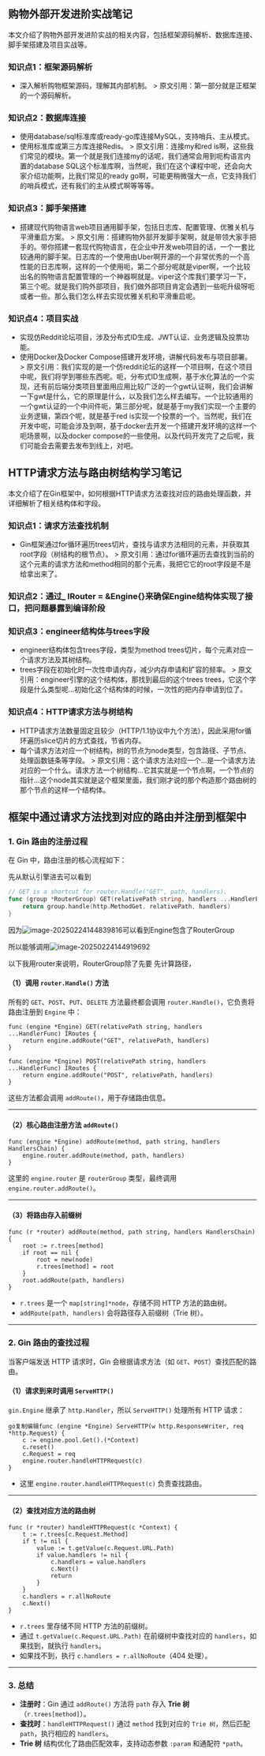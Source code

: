 ## 购物外部开发进阶实战笔记



本文介绍了购物外部开发进阶实战的相关内容，包括框架源码解析、数据库连接、脚手架搭建及项目实战等。



### 知识点1：框架源码解析



- 深入解析购物框架源码，理解其内部机制。 > 原文引用：第一部分就是正框架的一个源码解析。



### 知识点2：数据库连接



- 使用database/sql标准库或ready-go库连接MySQL，支持哨兵、主从模式。
- 使用标准库或第三方库连接Redis。 > 原文引用：连接my和red is啊，这些我们常见的模块。第一个就是我们连接my的话呢，我们通常会用到呃构语言内置的database SQL这个标准库啊，当然呢，我们在这个课程中呢，还会向大家介绍功能啊，比我们常见的ready go啊，可能更稍微强大一点，它支持我们的哨兵模式，还有我们的主从模式啊等等等。



### 知识点3：脚手架搭建



- 搭建现代购物语言web项目通用脚手架，包括日志库、配置管理、优雅关机与平滑重启方案。 > 原文引用：搭建购物外部开发脚手架啊，就是带领大家手把手的。带你搭建一套现代购物语言，在企业中开发web项目的话，一个一套比较通用的脚手架。日志库的一个使用由Uber啊开源的一个非常优秀的一个高性能的日志库啊，这样的一个使用呃，第二个部分呢就是viper啊，一个比较出名的购物语言配置管理的一个神器啊就是。viper这个库我们要学习一下，第三个呢。就是我们购外部项目，我们做外部项目肯定会遇到一些呃升级呀呃或者一些。那么我们怎么样去实现优雅关机和平滑重启呢。



### 知识点4：项目实战



- 实现仿Reddit论坛项目，涉及分布式ID生成、JWT认证、业务逻辑及投票功能。
- 使用Docker及Docker Compose搭建开发环境，讲解代码发布与项目部署。 > 原文引用：我们实现的是一个仿reddit论坛的这样一个项目啊，在这个项目中呢，我们将学到哪些东西呢。呃，分布式ID生成啊，基于水化算法的一个实现，还有前后端分类项目里面用应用比较广泛的一个gwt认证啊，我们会讲解一下gwt是什么，它的原理是什么，以及我们怎么样去编写。一个比较通用的一个gwt认证的一个中间件呃，第三部分呢，就是基于my我们实现一个主要的业务逻辑，第四个呢，就是基于red is实现一个投票的一个。当然呢，我们在开发中呢，可能会涉及到啊，基于docker去开发一个搭建开发环境的这样一个呃场景啊，以及docker compose的一些使用。以及代码开发完了之后呢，我们可能会去需要去发布到线上，对吧。







## HTTP请求方法与路由树结构学习笔记

本文介绍了在Gin框架中，如何根据HTTP请求方法查找对应的路由处理函数，并详细解析了相关结构体和字段。

### 知识点1：请求方法查找机制
- Gin框架通过for循环遍历trees切片，查找与请求方法相同的元素，并获取其root字段（树结构的根节点）。
&gt; 原文引用：通过for循环遍历去查找到当前的这个元素的请求方法和method相同的那个元素，我把它它的root字段是不是给拿出来了。

### 知识点2：通过_ IRouter = &Engine{}来确保Engine结构体实现了接口，把问题暴露到编译阶段 

### 知识点3：engineer结构体与trees字段
- engineer结构体包含trees字段，类型为method trees切片，每个元素对应一个请求方法及其树结构。
- trees字段在初始化时一次性申请内存，减少内存申请和扩容的频率。
&gt; 原文引用：engineer引擎的这个结构体，那找到最后的这个trees trees，它这个字段是什么类型呢...初始化这个结构体的时候，一次性的把内存申请到位了。

### 知识点4：HTTP请求方法与树结构
- HTTP请求方法数量固定且较少（HTTP/1.1协议中九个方法），因此采用for循环遍历slice切片的方式查找，节省内存。
- 每个请求方法对应一个树结构，树的节点为node类型，包含路径、子节点、处理函数链条等字段。
&gt; 原文引用：这个请求方法对应一个...是一个请求方法对应的一个什么。请求方法一个树结构...它其实就是一个节点啊，一个节点的指针...这个node其实就是这个框架里面，我们刚才说的那个构造那个路由树的那个节点的这样一个结构体。



## 框架中通过请求方法找到对应的路由并注册到框架中

### 1. **Gin 路由的注册过程**

在 Gin 中，路由注册的核心流程如下：

先从默认引擎进去可以看到

```go
// GET is a shortcut for router.Handle("GET", path, handlers).
func (group *RouterGroup) GET(relativePath string, handlers ...HandlerFunc) IRoutes {
    return group.handle(http.MethodGet, relativePath, handlers)
}
```

因为![image-20250224144839816](C:\Users\Jinju\blog\source\images\image-20250224144839816.png)可以看到Engine包含了RouterGroup

所以能够调用![image-20250224144919692](C:\Users\Jinju\blog\source\images\image-20250224144919692.png)

以下我用router来说明，RouterGroup除了先要 先计算路径，

#### **（1）调用 `router.Handle()` 方法**

所有的 `GET`、`POST`、`PUT`、`DELETE` 方法最终都会调用 `router.Handle()`，它负责将路由注册到 `Engine` 中：

```
func (engine *Engine) GET(relativePath string, handlers ...HandlerFunc) IRoutes {
    return engine.addRoute("GET", relativePath, handlers)
}

func (engine *Engine) POST(relativePath string, handlers ...HandlerFunc) IRoutes {
    return engine.addRoute("POST", relativePath, handlers)
}
```

这些方法都会调用 `addRoute()`，用于存储路由信息。

------

#### **（2）核心路由注册方法 `addRoute()`**

```
func (engine *Engine) addRoute(method, path string, handlers HandlersChain) {
    engine.router.addRoute(method, path, handlers)
}
```

这里的 `engine.router` 是 `routerGroup` 类型，最终调用 `engine.router.addRoute()`。

------

#### **（3）将路由存入前缀树**

```
func (r *router) addRoute(method, path string, handlers HandlersChain) {
    root := r.trees[method]
    if root == nil {
        root = new(node)
        r.trees[method] = root
    }
    root.addRoute(path, handlers)
}
```

- `r.trees` 是一个 `map[string]*node`，存储不同 HTTP 方法的路由树。
- `addRoute(path, handlers)` 会将路径存入前缀树（Trie 树）。

------

### 2. **Gin 路由的查找过程**

当客户端发送 HTTP 请求时，Gin 会根据请求方法（如 `GET`、`POST`）查找匹配的路由。

#### **（1）请求到来时调用 `ServeHTTP()`**

`gin.Engine` 继承了 `http.Handler`，所以 `ServeHTTP()` 处理所有 HTTP 请求：

```
go复制编辑func (engine *Engine) ServeHTTP(w http.ResponseWriter, req *http.Request) {
    c := engine.pool.Get().(*Context)
    c.reset()
    c.Request = req
    engine.router.handleHTTPRequest(c)
}
```

- 这里 `engine.router.handleHTTPRequest(c)` 负责查找路由。

------

#### **（2）查找对应方法的路由树**

```
func (r *router) handleHTTPRequest(c *Context) {
    t := r.trees[c.Request.Method]
    if t != nil {
        value := t.getValue(c.Request.URL.Path)
        if value.handlers != nil {
            c.handlers = value.handlers
            c.Next()
            return
        }
    }
    c.handlers = r.allNoRoute
    c.Next()
}
```

- `r.trees` 里存储不同 HTTP 方法的前缀树。
- 通过 `t.getValue(c.Request.URL.Path)` 在前缀树中查找对应的 `handlers`，如果找到，就执行 `handlers`。
- 如果找不到，执行 `c.handlers = r.allNoRoute`（404 处理）。

------

### 3. **总结**

- **注册时**：Gin 通过 `addRoute()` 方法将 `path` 存入 **Trie 树**（`r.trees[method]`）。
- **查找时**：`handleHTTPRequest()` 通过 `method` 找到对应的 `Trie 树`，然后匹配 `path`，执行相应的 `handlers`。
- **Trie 树** 结构优化了路由匹配效率，支持动态参数 `:param` 和通配符 `*path`。